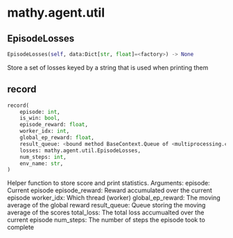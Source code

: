 # mathy.agent.util

## EpisodeLosses
```python
EpisodeLosses(self, data:Dict[str, float]=<factory>) -> None
```
Store a set of losses keyed by a string that is used when printing them
## record
```python
record(
    episode: int,
    is_win: bool,
    episode_reward: float,
    worker_idx: int,
    global_ep_reward: float,
    result_queue: <bound method BaseContext.Queue of <multiprocessing.context.DefaultContext object at 0x10ccc5860>>,
    losses: mathy.agent.util.EpisodeLosses,
    num_steps: int,
    env_name: str,
)
```
Helper function to store score and print statistics.
Arguments:
  episode: Current episode
  episode_reward: Reward accumulated over the current episode
  worker_idx: Which thread (worker)
  global_ep_reward: The moving average of the global reward
  result_queue: Queue storing the moving average of the scores
  total_loss: The total loss accumualted over the current episode
  num_steps: The number of steps the episode took to complete

